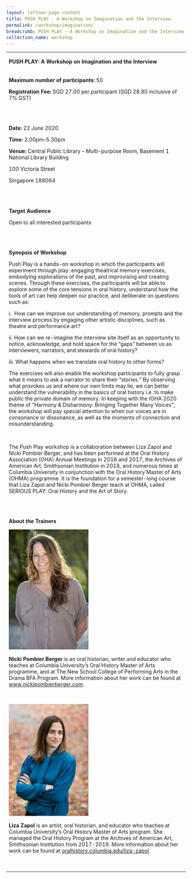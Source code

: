 ```yaml
---
layout: leftnav-page-content
title: PUSH PLAY - A Workshop on Imagination and the Interview
permalink: /workshop/imagination/
breadcrumb: PUSH PLAY - A Workshop on Imagination and the Interview
collection_name: workshop
---
```

<table>
<tbody>
<tr>
<td width="471">
<p><strong>PUSH PLAY: A Workshop on Imagination and the Interview</strong></p>
</td>
</tr>
<tr>
<td width="471">
<p><strong>Maximum number of participants: </strong>50</p>
<p><strong>Registration Fee: </strong>SGD 27.00 per participant (SGD 28.90 inclusive of 7% GST)</p>
<p>&nbsp;</p>
</td>
</tr>
<tr>
<td width="471">
<p><strong>Date: </strong>22 June 2020</p>
<p><strong>Time: </strong>2.00pm&ndash;5.30pm</p>
<p><strong>Venue: </strong>Central Public Library &ndash; Multi-purpose Room, Basement 1<br /> National Library Building</p>
<p>100 Victoria Street</p>
<p>Singapore 188064</p>
<p>&nbsp;</p>
</td>
</tr>
<tr>
<td width="471">
<p><strong>Target Audience</strong></p>
<p>Open to all interested participants</p>
<p>&nbsp;</p>
</td>
</tr>
<tr>
<td width="471">
<p><strong>Synopsis of Workshop</strong></p>
<p>Push Play is a hands-on workshop in which the participants will experiment through play: engaging theatrical memory exercises, embodying explorations of the past, and improvising and creating scenes. Through these exercises, the participants will be able to explore some of the core tensions in oral history, understand how the tools of art can help deepen our practice, and deliberate on questions such as:</p>
<p>i.&nbsp; How can we improve our understanding of memory, prompts and the interview process by engaging other artistic disciplines, such as theatre and performance art?</p>
<p>ii.&nbsp;How can we re-imagine the interview site itself as an opportunity to notice, acknowledge, and hold space for the &ldquo;gaps&rdquo; between us as interviewers, narrators, and stewards of oral history?</p>
<p>iii.&nbsp;What happens when we translate oral history to other forms?</p>
<p>The exercises will also enable the workshop participants to fully grasp what it means to ask a narrator to share their &ldquo;stories.&rdquo; By observing what provokes us and where our own limits may lie, we can better understand the vulnerability in the basics of oral history i.e. to make public the private domain of memory. In keeping with the IOHA 2020 theme of &ldquo;Harmony &amp; Disharmony: Bringing Together Many Voices&rdquo;, the workshop will pay special attention to when our voices are in consonance or dissonance, as well as the moments of connection and misunderstanding.</p>
<p>&nbsp;</p>
<p>The Push Play workshop is a collaboration between Liza Zapol and Nicki Pombier Berger, and has been performed at the Oral History Association (OHA) Annual Meetings in 2016 and 2017, the Archives of American Art, Smithsonian Institution in 2018, and numerous times at Columbia University in conjunction with the Oral History Master of Arts (OHMA) programme. It is the foundation for a semester-long course that Liza Zapol and Nicki Pombier Berger teach at OHMA, called SERIOUS PLAY: Oral History and the Art of Story.</p>
<p>&nbsp;</p>
</td>
</tr>
<tr>
<td width="471">
<p><strong>About the Trainers</strong></p>
<img src="/images/nicki.jpg" alt="Nicki Pombier Berger" style="width:215px;" />
<p><strong>Nicki Pombier Berger</strong> is an oral historian, writer and educator who teaches at Columbia University&rsquo;s Oral History Master of Arts programme, and at The New School College of Performing Arts in the Drama BFA Program. More information about her work can be found at <a href="http://staffstorage.nlbad.nlb.gov.sg/nlb_share/deptdata/NAS/Common/IOHA%202020/Workshops/www.nickipombierberger.com">www.nickipombierberger.com</a>.</p>
<p><em>&nbsp;</em></p>
<img src="/images/liza.jpg" alt="Liza Zapol" style="width:215px;" />
<p><strong>Liza Zapol</strong> is an artist, oral historian, and educator who teaches at Columbia University&rsquo;s Oral History Master of Arts program. She managed the Oral History Program at the Archives of American Art, Smithsonian Institution from 2017-2019. More information about her work can be found at <a href="http://www.oralhistory.columbia.edu/liza-zapol">oralhistory.columbia.edu/liza-zapol</a>.</p>
<p>&nbsp;</p>
</td>
</tr>
</tbody>
</table>